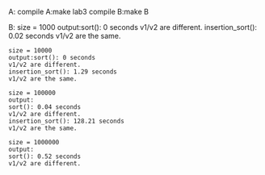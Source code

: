 A:
	compile A:make lab3
	compile B:make B


	
B:
	size = 1000
	output:sort(): 0 seconds
	v1/v2 are different.
	insertion_sort(): 0.02 seconds
	v1/v2 are the same.

	size = 10000
	output:sort(): 0 seconds   
	v1/v2 are different.
	insertion_sort(): 1.29 seconds
	v1/v2 are the same.

	size = 100000
	output:
	sort(): 0.04 seconds
	v1/v2 are different.
	insertion_sort(): 128.21 seconds
	v1/v2 are the same.

	size = 1000000
	output:
	sort(): 0.52 seconds
	v1/v2 are different.
	

